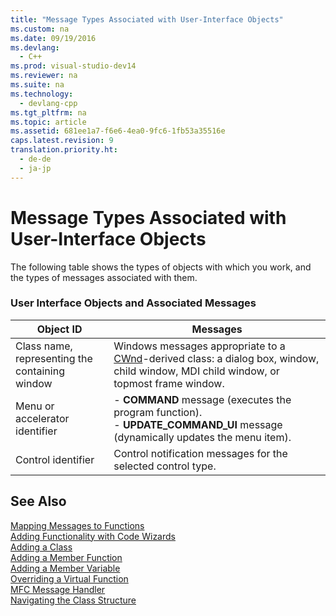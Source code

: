 ```yaml
---
title: "Message Types Associated with User-Interface Objects"
ms.custom: na
ms.date: 09/19/2016
ms.devlang: 
  - C++
ms.prod: visual-studio-dev14
ms.reviewer: na
ms.suite: na
ms.technology: 
  - devlang-cpp
ms.tgt_pltfrm: na
ms.topic: article
ms.assetid: 681ee1a7-f6e6-4ea0-9fc6-1fb53a35516e
caps.latest.revision: 9
translation.priority.ht: 
  - de-de
  - ja-jp
---
```

# Message Types Associated with User-Interface Objects
The following table shows the types of objects with which you work, and the types of messages associated with them.  
  
### User Interface Objects and Associated Messages  
  
|Object ID|Messages|  
|---------------|--------------|  
|Class name, representing the containing window|Windows messages appropriate to a [CWnd](../vs140/CWnd-Class.md)-derived class: a dialog box, window, child window, MDI child window, or topmost frame window.|  
|Menu or accelerator identifier|-   **COMMAND** message (executes the program function).<br />-   **UPDATE_COMMAND_UI** message (dynamically updates the menu item).|  
|Control identifier|Control notification messages for the selected control type.|  
  
## See Also  
 [Mapping Messages to Functions](../vs140/Mapping-Messages-to-Functions.md)   
 [Adding Functionality with Code Wizards](../vs140/Adding-Functionality-with-Code-Wizards--C---.md)   
 [Adding a Class](../vs140/Adding-a-Class--Visual-C---.md)   
 [Adding a Member Function](../vs140/Adding-a-Member-Function--Visual-C---.md)   
 [Adding a Member Variable](../vs140/Adding-a-Member-Variable---Visual-C---.md)   
 [Overriding a Virtual Function](../vs140/Overriding-a-Virtual-Function--Visual-C---.md)   
 [MFC Message Handler](../vs140/Adding-an-MFC-Message-Handler.md)   
 [Navigating the Class Structure](../vs140/Navigating-the-Class-Structure--Visual-C---.md)